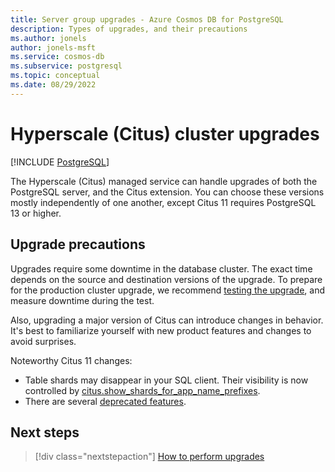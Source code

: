 ```yaml
---
title: Server group upgrades - Azure Cosmos DB for PostgreSQL
description: Types of upgrades, and their precautions
ms.author: jonels
author: jonels-msft
ms.service: cosmos-db
ms.subservice: postgresql
ms.topic: conceptual
ms.date: 08/29/2022
---
```


# Hyperscale (Citus) cluster upgrades

[!INCLUDE [PostgreSQL](../includes/appliesto-postgresql.md)]

The Hyperscale (Citus) managed service can handle upgrades of both the
PostgreSQL server, and the Citus extension. You can choose these versions
mostly independently of one another, except Citus 11 requires PostgreSQL 13 or
higher.

## Upgrade precautions

Upgrades require some downtime in the database cluster. The exact time depends
on the source and destination versions of the upgrade. To prepare for the
production cluster upgrade, we recommend [testing the
upgrade](howto-upgrade.md#test-the-upgrade-first), and measure downtime during
the test.

Also, upgrading a major version of Citus can introduce changes in behavior.
It's best to familiarize yourself with new product features and changes to
avoid surprises.

Noteworthy Citus 11 changes:

* Table shards may disappear in your SQL client. Their visibility
  is now controlled by
  [citus.show_shards_for_app_name_prefixes](reference-parameters.md#citusshow_shards_for_app_name_prefixes-text).
* There are several [deprecated
  features](https://www.citusdata.com/updates/v11-0/#deprecated-features).

## Next steps

> [!div class="nextstepaction"]
> [How to perform upgrades](howto-upgrade.md)
